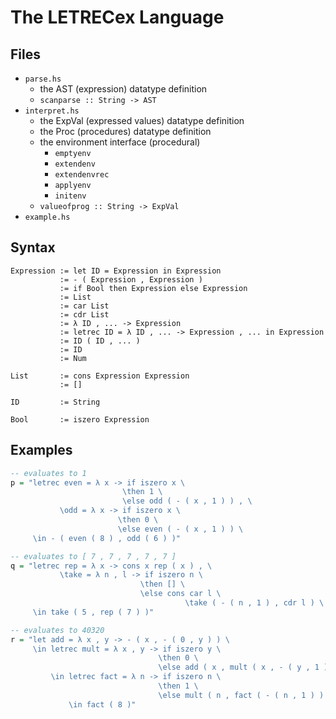 # The LETRECex Language
## Files
* `parse.hs`
    - the AST (expression) datatype definition
    - `scanparse :: String -> AST`
* `interpret.hs`
    - the ExpVal (expressed values) datatype definition
    - the Proc (procedures) datatype definition
    - the environment interface (procedural)
        - `emptyenv`
        - `extendenv`
        - `extendenvrec`
        - `applyenv`
        - `initenv`
    - `valueofprog :: String -> ExpVal`
* `example.hs`

## Syntax
```
Expression := let ID = Expression in Expression
           := - ( Expression , Expression )
           := if Bool then Expression else Expression
           := List
           := car List
           := cdr List
           := λ ID , ... -> Expression
           := letrec ID = λ ID , ... -> Expression , ... in Expression
           := ID ( ID , ... )
           := ID
           := Num

List       := cons Expression Expression
           := []

ID         := String

Bool       := iszero Expression
```

## Examples
```hs
-- evaluates to 1
p = "letrec even = λ x -> if iszero x \
                         \then 1 \
                         \else odd ( - ( x , 1 ) ) , \
           \odd = λ x -> if iszero x \
                        \then 0 \
                        \else even ( - ( x , 1 ) ) \
     \in - ( even ( 8 ) , odd ( 6 ) )"
```

```hs
-- evaluates to [ 7 , 7 , 7 , 7 , 7 ]
q = "letrec rep = λ x -> cons x rep ( x ) , \
           \take = λ n , l -> if iszero n \
                             \then [] \
                             \else cons car l \
                                       \take ( - ( n , 1 ) , cdr l ) \
     \in take ( 5 , rep ( 7 ) )"
```

```hs
-- evaluates to 40320
r = "let add = λ x , y -> - ( x , - ( 0 , y ) ) \
     \in letrec mult = λ x , y -> if iszero y \
                                 \then 0 \
                                 \else add ( x , mult ( x , - ( y , 1 ) ) ) \
         \in letrec fact = λ n -> if iszero n \
                                 \then 1 \
                                 \else mult ( n , fact ( - ( n , 1 ) ) ) \
             \in fact ( 8 )"
```
